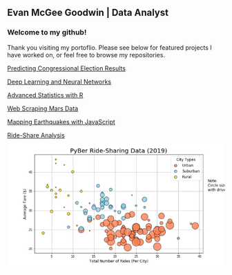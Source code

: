 ## Evan McGee Goodwin | Data Analyst

### Welcome to my github!

Thank you visiting my portoflio. Please see below for featured projects I have worked on, or feel free to browse my repositories.

[Predicting Congressional Election Results](https://github.com/michaelberg1005/Final-Project/tree/master)

[Deep Learning and Neural Networks](https://github.com/evanmgoodwin/Neural_Networks)

[Advanced Statistics with R](https://github.com/evanmgoodwin/R_Analysis)

[Web Scraping Mars Data](https://github.com/evanmgoodwin/Mission_to_Mars)

[Mapping Earthquakes with JavaScript](https://github.com/evanmgoodwin/Mapping_Earthquakes)

[Ride-Share Analysis](google.com)
![](ride.png)



<!--
**evanmgoodwin/evanmgoodwin** is a ✨ _special_ ✨ repository because its `README.md` (this file) appears on your GitHub profile.

Here are some ideas to get you started:

- 🔭 I’m currently working on ...
- 🌱 I’m currently learning ...
- 👯 I’m looking to collaborate on ...
- 🤔 I’m looking for help with ...
- 💬 Ask me about ...
- 📫 How to reach me: ...
- 😄 Pronouns: ...
- ⚡ Fun fact: ...
-->
